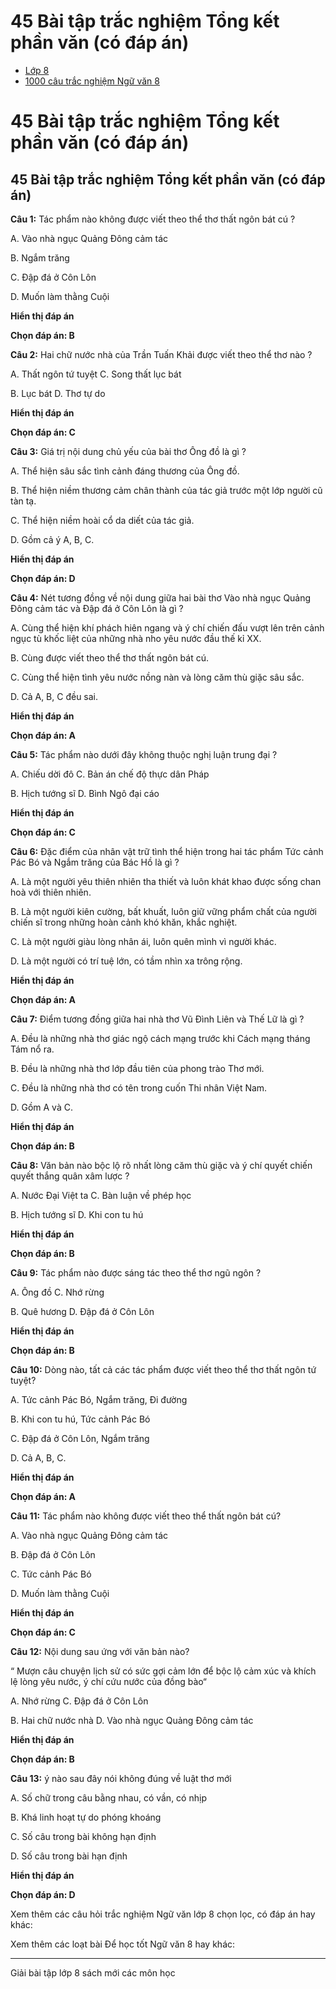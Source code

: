 # 45 Bài tập trắc nghiệm Tổng kết phần văn (có đáp án)

  * [Lớp 8](https://vietjack.com/series/lop-8.jsp)
  * [1000 câu trắc nghiệm Ngữ văn 8](https://vietjack.com/ngu-van-8/trac-nghiem-ngu-van-lop-8.jsp)



# 45 Bài tập trắc nghiệm Tổng kết phần văn (có đáp án)

## 45 Bài tập trắc nghiệm Tổng kết phần văn (có đáp án)

**Câu 1:** Tác phẩm nào không được viết theo thể thơ thất ngôn bát cú ? 

A. Vào nhà ngục Quảng Đông cảm tác

B. Ngắm trăng

C. Đập đá ở Côn Lôn

D. Muốn làm thằng Cuội

**Hiển thị đáp án**

**Chọn đáp án: B**

**Câu 2:** Hai chữ nước nhà của Trần Tuấn Khải được viết theo thể thơ nào ? 

A. Thất ngôn tứ tuyệt C. Song thất lục bát

B. Lục bát D. Thơ tự do

**Hiển thị đáp án**

**Chọn đáp án: C**

**Câu 3:** Giá trị nội dung chủ yếu của bài thơ Ông đồ là gì ? 

A. Thể hiện sâu sắc tình cảnh đáng thương của Ông đồ.

B. Thể hiện niềm thương cảm chân thành của tác giả trước một lớp người cũ tàn tạ.

C. Thể hiện niềm hoài cổ da diết của tác giả.

D. Gồm cả ý A, B, C.

**Hiển thị đáp án**

**Chọn đáp án: D**

**Câu 4:** Nét tương đồng về nội dung giữa hai bài thơ Vào nhà ngục Quảng Đông cảm tác và Đập đá ở Côn Lôn là gì ? 

A. Cùng thể hiện khí phách hiên ngang và ý chí chiến đấu vượt lên trên cảnh ngục tù khốc liệt của những nhà nho yêu nước đầu thế kỉ XX.

B. Cùng được viết theo thể thơ thất ngôn bát cú.

C. Cùng thể hiện tình yêu nước nồng nàn và lòng căm thù giặc sâu sắc.

D. Cả A, B, C đều sai. 

**Hiển thị đáp án**

**Chọn đáp án: A**

**Câu 5:** Tác phẩm nào dưới đây không thuộc nghị luận trung đại ? 

A. Chiếu dời đô C. Bản án chế độ thực dân Pháp

B. Hịch tướng sĩ D. Bình Ngô đại cáo

**Hiển thị đáp án**

**Chọn đáp án: C**

**Câu 6:** Đặc điểm của nhân vật trữ tình thể hiện trong hai tác phẩm Tức cảnh Pác Bó và Ngắm trăng của Bác Hồ là gì ? 

A. Là một người yêu thiên nhiên tha thiết và luôn khát khao được sống chan hoà với thiên nhiên.

B. Là một người kiên cường, bất khuất, luôn giữ vững phẩm chất của người chiến sĩ trong những hoàn cảnh khó khăn, khắc nghiệt.

C. Là một người giàu lòng nhân ái, luôn quên mình vì người khác.

D. Là một người có trí tuệ lớn, có tầm nhìn xa trông rộng.

**Hiển thị đáp án**

**Chọn đáp án: A**

**Câu 7:** Điểm tương đồng giữa hai nhà thơ Vũ Đình Liên và Thế Lữ là gì ? 

A. Đều là những nhà thơ giác ngộ cách mạng trước khi Cách mạng tháng Tám nổ ra.

B. Đều là những nhà thơ lớp đầu tiên của phong trào Thơ mới.

C. Đều là những nhà thơ có tên trong cuốn Thi nhân Việt Nam.

D. Gồm A và C.

**Hiển thị đáp án**

**Chọn đáp án: B**

**Câu 8:** Văn bản nào bộc lộ rõ nhất lòng căm thù giặc và ý chí quyết chiến quyết thắng quân xâm lược ? 

A. Nước Đại Việt ta C. Bàn luận về phép học

B. Hịch tướng sĩ D. Khi con tu hú

**Hiển thị đáp án**

**Chọn đáp án: B**

**Câu 9:** Tác phẩm nào được sáng tác theo thể thơ ngũ ngôn ? 

A. Ông đồ C. Nhớ rừng

B. Quê hương D. Đập đá ở Côn Lôn

**Hiển thị đáp án**

**Chọn đáp án: B**

**Câu 10:** Dòng nào, tất cả các tác phẩm được viết theo thể thơ thất ngôn tứ tuyệt? 

A. Tức cảnh Pác Bó, Ngắm trăng, Đi đường 

B. Khi con tu hú, Tức cảnh Pác Bó 

C. Đập đá ở Côn Lôn, Ngắm trăng

D. Cả A, B, C.

**Hiển thị đáp án**

**Chọn đáp án: A**

**Câu 11:** Tác phẩm nào không được viết theo thể thất ngôn bát cú? 

A. Vào nhà ngục Quảng Đông cảm tác

B. Đập đá ở Côn Lôn

C. Tức cảnh Pác Bó

D. Muốn làm thằng Cuội

**Hiển thị đáp án**

**Chọn đáp án: C**

**Câu 12:** Nội dung sau ứng với văn bản nào? 

“ Mượn câu chuyện lịch sử có sức gợi cảm lớn để bộc lộ cảm xúc và khích lệ lòng yêu nước, ý chí cứu nước của đồng bào“

A. Nhớ rừng C. Đập đá ở Côn Lôn

B. Hai chữ nước nhà D. Vào nhà ngục Quảng Đông cảm tác

**Hiển thị đáp án**

**Chọn đáp án: B**

**Câu 13:** ý nào sau đây nói không đúng về luật thơ mới 

A. Số chữ trong câu bằng nhau, có vần, có nhịp

B. Khá linh hoạt tự do phóng khoáng

C. Số câu trong bài không hạn định

D. Số câu trong bài hạn định

**Hiển thị đáp án**

**Chọn đáp án: D**

Xem thêm các câu hỏi trắc nghiệm Ngữ văn lớp 8 chọn lọc, có đáp án hay khác:

Xem thêm các loạt bài Để học tốt Ngữ văn 8 hay khác:

* * *

Giải bài tập lớp 8 sách mới các môn học
